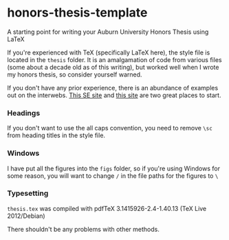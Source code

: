 honors-thesis-template
======================
A starting point for writing your Auburn University Honors Thesis using LaTeX


If you're experienced with TeX (specifically LaTeX here), the style file is
located in the `thesis` folder.
It is an amalgamation of code from various files (some about a decade old as of this writing), but worked well when I wrote my honors thesis, so consider yourself warned.

If you don't have any prior experience, there is an abundance of examples out on the interwebs. [This SE site](http://tex.stackexchange.com/) and [this site](http://www.texample.net/) are two great places to start.


### Headings ###
If you don't want to use the all caps convention, you need to remove `\sc` from heading titles in the style file.


### Windows ###
I have put all the figures into the `figs` folder, so if you're using Windows for some reason, you will want to change `/` in the file paths for the figures to `\`  



### Typesetting ###

`thesis.tex` was compiled with pdfTeX 3.1415926-2.4-1.40.13 (TeX Live 2012/Debian)

There shouldn't be any problems with other methods.
